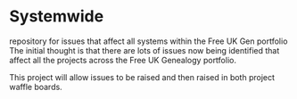 # Systemwide
repository for issues that affect all  systems within the Free  UK Gen portfolio
The initial thought is that there are lots of issues now being identified that affect all the projects across the Free UK Genealogy 
portfolio.

This project will allow issues to be raised and then raised in both project waffle boards.


